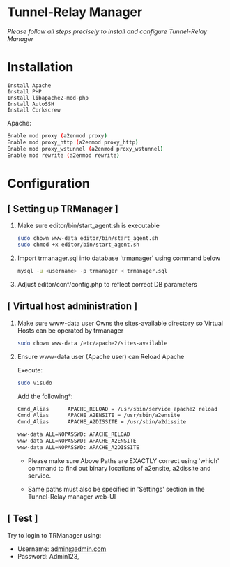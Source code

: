 # Tunnel-Relay Manager

*Please follow all steps precisely to install and configure Tunnel-Relay Manager*

# Installation
```
Install Apache
Install PHP
Install libapache2-mod-php
Install AutoSSH
Install Corkscrew
```

Apache:

```bash
Enable mod proxy (a2enmod proxy)
Enable mod proxy_http (a2enmod proxy_http)
Enable mod proxy_wstunnel (a2enmod proxy_wstunnel)
Enable mod rewrite (a2enmod rewrite)
```

# Configuration

## [ Setting up TRManager ] 
 1. Make sure editor/bin/start_agent.sh is executable
	```bash
	sudo chown www-data editor/bin/start_agent.sh 
	sudo chmod +x editor/bin/start_agent.sh 
	```
	
 2.	Import trmanager.sql into database 'trmanager' using command below
    ```bash
	mysql -u <username> -p trmanager < trmanager.sql
	```
 
 3. Adjust editor/conf/config.php to reflect correct DB parameters

## [ Virtual host administration ]
 1. Make sure www-data user Owns the sites-available directory so Virtual Hosts can be operated by trmanager
	
	```bash
	sudo chown www-data /etc/apache2/sites-available
	```

 2. Ensure www-data user (Apache user) can Reload Apache 
    
	Execute:
	```bash
	sudo visudo
	```

    Add the following*:
	```bash
	Cmnd_Alias      APACHE_RELOAD = /usr/sbin/service apache2 reload	
	Cmnd_Alias      APACHE_A2ENSITE = /usr/sbin/a2ensite	
	Cmnd_Alias      APACHE_A2DISSITE = /usr/sbin/a2dissite

	www-data ALL=NOPASSWD: APACHE_RELOAD	
	www-data ALL=NOPASSWD: APACHE_A2ENSITE
	www-data ALL=NOPASSWD: APACHE_A2DISSITE
	```
	

    * Please make sure Above Paths are EXACTLY correct using 'which' command to find out binary locations of a2ensite, a2dissite and service.
	
    * Same paths must also be specified in 'Settings' section in the Tunnel-Relay manager web-UI

## [ Test ]
  Try to login to TRManager using:
	
  * Username: admin@admin.com				
  * Password: Admin123,
	
